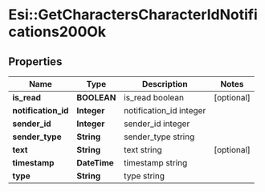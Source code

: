 # Esi::GetCharactersCharacterIdNotifications200Ok

## Properties
Name | Type | Description | Notes
------------ | ------------- | ------------- | -------------
**is_read** | **BOOLEAN** | is_read boolean | [optional] 
**notification_id** | **Integer** | notification_id integer | 
**sender_id** | **Integer** | sender_id integer | 
**sender_type** | **String** | sender_type string | 
**text** | **String** | text string | [optional] 
**timestamp** | **DateTime** | timestamp string | 
**type** | **String** | type string | 


